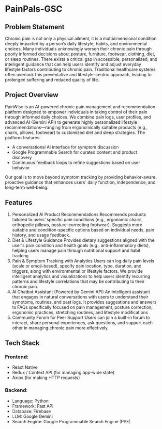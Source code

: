 # PainPals-GSC

## Problem Statement

Chronic pain is not only a physical ailment, it is a multidimensional condition deeply impacted by a person’s daily lifestyle, habits, and environmental choices. Many individuals unknowingly worsen their chronic pain through poorly informed decisions about posture, furniture, footwear, clothing, diet, or sleep routines. There exists a critical gap in accessible, personalized, and intelligent guidance that can help users identify and adjust everyday lifestyle factors contributing to chronic pain. Traditional healthcare systems often overlook this preventative and lifestyle-centric approach, leading to prolonged suffering and reduced quality of life.

## Project Overview

PainWise is an AI-powered chronic pain management and recommendation platform designed to empower individuals in taking control of their pain through informed daily choices.
We combine pain logs, user profiles, and advanced AI (Gemini API) to generate highly personalized lifestyle recommendations—ranging from ergonomically suitable products (e.g., chairs, pillows, footwear) to customized diet and sleep strategies. The platform features:

- A conversational AI interface for symptom discussion
- Google Programmable Search for curated content and product discovery
- Continuous feedback loops to refine suggestions based on user behavior

Our goal is to move beyond symptom tracking by providing behavior-aware, proactive guidance that enhances users' daily function, independence, and long-term well-being.

## Features

1. Personalized AI Product Recommendations
Recommends products tailored to users’ specific pain conditions (e.g., ergonomic chairs, orthopedic pillows, posture-correcting footwear).
Suggests more suitable and condition-specific options based on individual needs, pain history, and usage feedback.
2. Diet & Lifestyle Guidance
Provides dietary suggestions aligned with the user's pain condition and health goals (e.g., anti-inflammatory diets), helping users manage pain through nutritional support and habit tracking
3. Pain & Symptom Tracking with Analytics
Users can log daily pain levels (scale or emoji-based), specify pain location, type, duration, and triggers, along with environmental or lifestyle factors.
We provide intelligent analytics and visualizations to help users identify recurring patterns and lifestyle correlations that may be contributing to their chronic pain.
4. AI Chatbot Assistant (Powered by Gemini API)
An intelligent assistant that engages in natural conversations with users to understand their symptoms, routines, and past logs.
It provides suggestions and answers to FAQs specifically focused on pain management, posture correction, ergonomic practices, stretching routines, and lifestyle modifications
5. Community Forum for Peer Support
Users can join a built-in forum to interact, share personal experiences, ask questions, and support each other in managing chronic pain more effectively.

## Tech Stack

### Frontend:
- React Native
- Redux / Context API (for managing app-wide state)
- Axios (for making HTTP requests)

### Backend:
- Language: Python
- Framework: Fast API
- Database: Firebase
- LLM: Google Gemini
- Search Engine: Google Programmable Search Engine (PSE)


